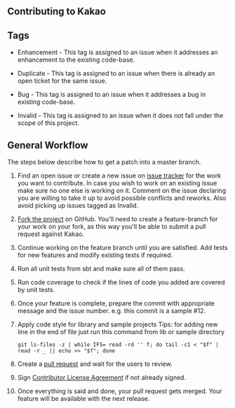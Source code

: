 Contributing to Kakao
------------------------------------


Tags
----

* Enhancement - This tag is assigned to an issue when it addresses an enhancement to the existing code-base.

* Duplicate - This tag is assigned to an issue when there is already an open ticket for the same issue.

* Bug - This tag is assigned to an issue when it addresses a bug in existing code-base.

* Invalid - This tag is assigned to an issue when it does not fall under the scope of this project.

General Workflow
----------------

The steps below describe how to get a patch into a master branch.

1. Find an open issue or create a new issue on [issue tracker](https://github.com/agoda-com/kakao/issues) for the work you want to
   contribute. In case you wish to work on an existing issue make sure no one else is working on it. Comment on the issue
   declaring you are
   willing to take it up to avoid possible conflicts and reworks. Also avoid picking up issues tagged as Invalid.
2. [Fork the project](https://github.com/agoda-com/kakao#fork-destination-box) on GitHub. You'll need to create a feature-branch
   for your
   work on your fork, as this way you'll be able to submit a pull request against Kakao.
3. Continue working on the feature branch until you are satisfied. Add tests for new features and modify existing tests if
   required.
4. Run all unit tests from sbt and make sure all of them pass.
5. Run code coverage to check if the lines of code you added are covered by unit tests.
6. Once your feature is complete, prepare the commit with appropriate message and the issue number. e.g. this commit is a sample
   #12.
7. Apply code style for library and sample projects
   Tips: for adding new line in the end of file just run this command from lib or sample directory

   ```git ls-files -z | while IFS= read -rd '' f; do tail -c1 < "$f" | read -r _ || echo >> "$f"; done```
8. Create a [pull request](https://help.github.com/articles/about-pull-requests/) and wait for the users to review.
9. Sign [Contributor License Agreement](https://github.com/agoda-com/kakao/blob/master/CLA.md) if not already signed.
10. Once everything is said and done, your pull request gets merged. Your feature will be available with the next release.
